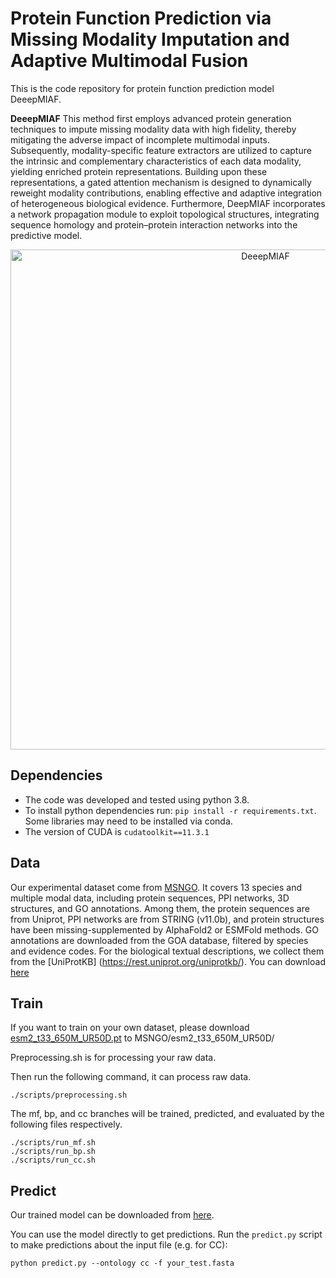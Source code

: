 # Protein Function Prediction via Missing Modality Imputation and Adaptive Multimodal Fusion

This is the code repository for protein function prediction model DeeepMIAF. 

**DeeepMIAF** This method first employs advanced protein generation techniques to impute missing modality data with high fidelity, thereby mitigating the adverse impact of incomplete multimodal inputs. Subsequently, modality-specific feature extractors are utilized to capture the intrinsic and complementary characteristics of each data modality, yielding enriched protein representations. Building upon these representations, a gated attention mechanism is designed to dynamically reweight modality contributions, enabling effective and adaptive integration of heterogeneous biological evidence. Furthermore, DeepMIAF incorporates a network propagation module to exploit topological structures, integrating sequence homology and protein–protein interaction networks into the predictive model.

<div align=center><img width="800" alt="DeeepMIAF" src="https://github.com/Candyperfect/DeepMIAF/tree/main/images/DeeepMIAF.jpg"></div>

## Dependencies
* The code was developed and tested using python 3.8.
* To install python dependencies run: `pip install -r requirements.txt`. Some libraries may need to be installed via conda.
* The version of CUDA is `cudatoolkit==11.3.1`

## Data
Our experimental dataset come from [MSNGO](https://github.com/blingbell/MSNGO/tree/master/data). It covers 13 species and multiple modal data, including protein sequences, PPI networks, 3D structures, and GO annotations. Among them, the protein sequences are from Uniprot, PPI networks are from STRING (v11.0b), and protein structures have been missing-supplemented by AlphaFold2 or ESMFold methods. GO annotations are downloaded from the GOA database, filtered by species and evidence codes. For the biological textual descriptions, we collect them from the [UniProtKB] (https://rest.uniprot.org/uniprotkb/). You can download [here](https://github.com/Candyperfect/DeepMIAF/tree/main/data)


## Train

If you want to train on your own dataset, please download [esm2_t33_650M_UR50D.pt](https://github.com/facebookresearch/esm?tab=readme-ov-file#esmfold) to MSNGO/esm2_t33_650M_UR50D/

Preprocessing.sh is for processing your raw data. 

Then run the following command, it can process raw data.
```
./scripts/preprocessing.sh
```

The mf, bp, and cc branches will be trained, predicted, and evaluated by the following files respectively.
```
./scripts/run_mf.sh
./scripts/run_bp.sh
./scripts/run_cc.sh
```

## Predict

Our trained model can be downloaded from [here](https://github.com/blingbell/MSNGO/tree/master/DeepMIAF_models). 

You can use the model directly to get predictions. Run the `predict.py` script to make predictions about the input file (e.g. for CC):
```
python predict.py --ontology cc -f your_test.fasta
```

